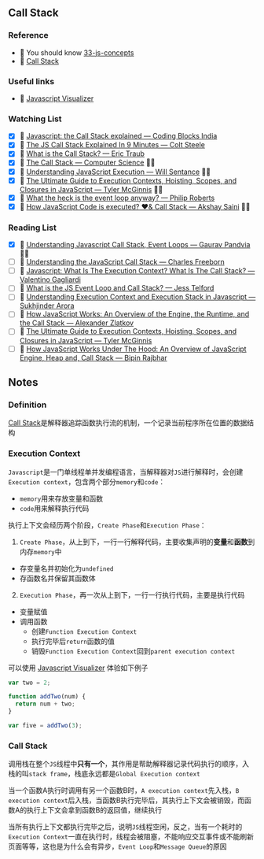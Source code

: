 ## Call Stack

### Reference

- 📜 You should know [33-js-concepts](https://github.com/leonardomso/33-js-concepts#table-of-contents)
- 📜 [Call Stack](https://developer.mozilla.org/en-US/docs/Glossary/Call_stack)

### Useful links

- 🔗 [Javascript Visualizer](https://ui.dev/javascript-visualizer)

### Watching List

- [x] 🎥 [Javascript: the Call Stack explained — Coding Blocks India](https://www.youtube.com/watch?v=w6QGEiQceOM)
- [x] 🎥 [The JS Call Stack Explained In 9 Minutes — Colt Steele](https://www.youtube.com/watch?v=W8AeMrVtFLY)
- [x] 🎥 [What is the Call Stack? — Eric Traub](https://www.youtube.com/watch?v=w7QWQlkLY_s)
- [x] 🎥 [The Call Stack — Computer Science](https://www.youtube.com/watch?v=Q2sFmqvpBe0) 👏🏻
- [x] 🎥 [Understanding JavaScript Execution — Will Sentance](https://www.youtube.com/watch?v=exrc_rLj5iw&list=PLWrQZnG8l0E4kd1T_nyuVoxQUaYEWFgcD&index=4) 👏🏻
- [x] 🎥 [The Ultimate Guide to Execution Contexts, Hoisting, Scopes, and Closures in JavaScript — Tyler McGinnis](https://www.youtube.com/watch?v=Nt-qa_LlUH0) 👏🏻
- [x] 🎥 [What the heck is the event loop anyway? — Philip Roberts](https://www.youtube.com/watch?v=8aGhZQkoFbQ)
- [x] 🎥 [How JavaScript Code is executed? ❤️& Call Stack — Akshay Saini](https://www.youtube.com/watch?v=iLWTnMzWtj4&list=PLlasXeu85E9cQ32gLCvAvr9vNaUccPVNP) 👏🏻

### Reading List

- [x] 📜 [Understanding Javascript Call Stack, Event Loops — Gaurav Pandvia](https://medium.com/@gaurav.pandvia/understanding-javascript-function-executions-tasks-event-loop-call-stack-more-part-1-5683dea1f5ec) 👏🏻
- [ ] 📜 [Understanding the JavaScript Call Stack — Charles Freeborn](https://medium.freecodecamp.org/understanding-the-javascript-call-stack-861e41ae61d4)
- [ ] 📜 [Javascript: What Is The Execution Context? What Is The Call Stack? — Valentino Gagliardi](https://web.archive.org/web/20180701233338/https://www.valentinog.com/blog/js-execution-context-call-stack/)
- [ ] 📜 [What is the JS Event Loop and Call Stack? — Jess Telford](https://gist.github.com/jesstelford/9a35d20a2aa044df8bf241e00d7bc2d0)
- [ ] 📜 [Understanding Execution Context and Execution Stack in Javascript — Sukhjinder Arora](https://blog.bitsrc.io/understanding-execution-context-and-execution-stack-in-javascript-1c9ea8642dd0)
- [ ] 📜 [How JavaScript Works: An Overview of the Engine, the Runtime, and the Call Stack — Alexander Zlatkov](https://blog.sessionstack.com/how-does-javascript-actually-work-part-1-b0bacc073cf)
- [ ] 📜 [The Ultimate Guide to Execution Contexts, Hoisting, Scopes, and Closures in JavaScript — Tyler McGinnis](https://tylermcginnis.com/ultimate-guide-to-execution-contexts-hoisting-scopes-and-closures-in-javascript/)
- [ ] 📜 [How JavaScript Works Under The Hood: An Overview of JavaScript Engine, Heap and, Call Stack — Bipin Rajbhar](https://dev.to/bipinrajbhar/how-javascript-works-under-the-hood-an-overview-of-javascript-engine-heap-and-call-stack-1j5o)

## Notes

### Definition

[Call Stack](https://developer.mozilla.org/en-US/docs/Glossary/Call_stack)是解释器追踪函数执行流的机制，一个记录当前程序所在位置的数据结构

### Execution Context

`Javascript`是一门单线程单并发编程语言，当解释器对`JS`进行解释时，会创建`Execution context`，包含两个部分`memory`和`code`：

- `memory`用来存放变量和函数
- `code`用来解释执行代码

执行上下文会经历两个阶段，`Create Phase`和`Execution Phase`：

1. `Create Phase`，从上到下，一行一行解释代码，主要收集声明的**变量**和**函数**到内存`memory`中

- 存变量名并初始化为`undefined`
- 存函数名并保留其函数体

2. `Execution Phase`，再一次从上到下，一行一行执行代码，主要是执行代码

- 变量赋值
- 调用函数
  - 创建`Function Execution Context`
  - 执行完毕后`return`函数的值
  - 销毁`Function Execution Context`回到`parent execution context`

可以使用 [Javascript Visualizer](https://ui.dev/javascript-visualizer) 体验如下例子

```js
var two = 2;

function addTwo(num) {
  return num + two;
}

var five = addTwo(3);
```

### Call Stack

调用栈在整个`JS`线程中**只有一个**，其作用是帮助解释器记录代码执行的顺序，入栈的叫`stack frame`，栈底永远都是`Global Execution context`

当一个函数A执行时调用有另一个函数B时，`A execution context`先入栈，`B execution context`后入栈，当函数B执行完毕后，其执行上下文会被销毁，而函数A的执行上下文会拿到函数B的返回值，继续执行

当所有执行上下文都执行完毕之后，说明`JS`线程空闲，反之，当有一个耗时的`Execution Context`一直在执行时，线程会被阻塞，不能响应交互事件或不能刷新页面等等，这也是为什么会有异步，`Event Loop`和`Message Queue`的原因















